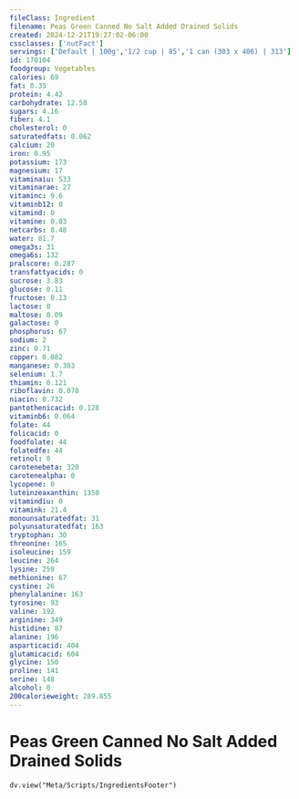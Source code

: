 ```yaml
---
fileClass: Ingredient
filename: Peas Green Canned No Salt Added Drained Solids
created: 2024-12-21T19:27:02-06:00
cssclasses: ['nutFact']
servings: ['Default | 100g','1/2 cup | 85','1 can (303 x 406) | 313']
id: 170104
foodgroup: Vegetables
calories: 69
fat: 0.35
protein: 4.42
carbohydrate: 12.58
sugars: 4.16
fiber: 4.1
cholesterol: 0
saturatedfats: 0.062
calcium: 20
iron: 0.95
potassium: 173
magnesium: 17
vitaminaiu: 533
vitaminarae: 27
vitaminc: 9.6
vitaminb12: 0
vitamind: 0
vitamine: 0.03
netcarbs: 8.48
water: 81.7
omega3s: 31
omega6s: 132
pralscore: 0.287
transfattyacids: 0
sucrose: 3.83
glucose: 0.11
fructose: 0.13
lactose: 0
maltose: 0.09
galactose: 0
phosphorus: 67
sodium: 2
zinc: 0.71
copper: 0.082
manganese: 0.303
selenium: 1.7
thiamin: 0.121
riboflavin: 0.078
niacin: 0.732
pantothenicacid: 0.128
vitaminb6: 0.064
folate: 44
folicacid: 0
foodfolate: 44
folatedfe: 44
retinol: 0
carotenebeta: 320
carotenealpha: 0
lycopene: 0
luteinzeaxanthin: 1350
vitamindiu: 0
vitamink: 21.4
monounsaturatedfat: 31
polyunsaturatedfat: 163
tryptophan: 30
threonine: 165
isoleucine: 159
leucine: 264
lysine: 259
methionine: 67
cystine: 26
phenylalanine: 163
tyrosine: 93
valine: 192
arginine: 349
histidine: 87
alanine: 196
asparticacid: 404
glutamicacid: 604
glycine: 150
proline: 141
serine: 148
alcohol: 0
200calorieweight: 289.855
---
```


# Peas Green Canned No Salt Added Drained Solids

```dataviewjs
dv.view("Meta/Scripts/IngredientsFooter")
```